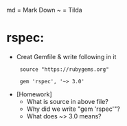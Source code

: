 md = Mark Down
~  = Tilda

# rspec:
   - Creat Gemfile & write following in it 
     ```
      source "https://rubygems.org"

      gem 'rspec', '~> 3.0'

      ```
   - [Homework]
   		- What is source in above file?
   		- Why did we write "gem 'rspec'"?
   		- What does ~> 3.0 means? 